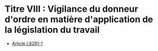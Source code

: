 # Titre VIII : Vigilance du donneur d'ordre en matière d'application de la législation du travail  

* [Article L8281-1](./LEGIARTI000029232668.md)
